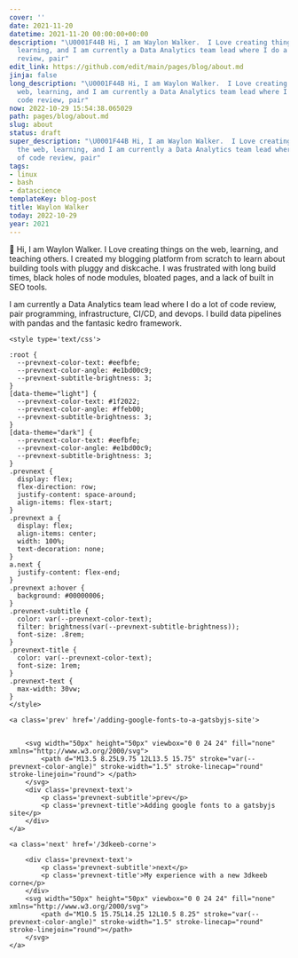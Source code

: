 ```yaml
---
cover: ''
date: 2021-11-20
datetime: 2021-11-20 00:00:00+00:00
description: "\U0001F44B Hi, I am Waylon Walker.  I Love creating things on the web,
  learning, and I am currently a Data Analytics team lead where I do a lot of code
  review, pair"
edit_link: https://github.com/edit/main/pages/blog/about.md
jinja: false
long_description: "\U0001F44B Hi, I am Waylon Walker.  I Love creating things on the
  web, learning, and I am currently a Data Analytics team lead where I do a lot of
  code review, pair"
now: 2022-10-29 15:54:38.065029
path: pages/blog/about.md
slug: about
status: draft
super_description: "\U0001F44B Hi, I am Waylon Walker.  I Love creating things on
  the web, learning, and I am currently a Data Analytics team lead where I do a lot
  of code review, pair"
tags:
- linux
- bash
- datascience
templateKey: blog-post
title: Waylon Walker
today: 2022-10-29
year: 2021
---
```


👋 Hi, I am Waylon Walker.  I Love creating things on the web, learning, and
teaching others.  I created my blogging platform from scratch to learn about
building tools with pluggy and diskcache.  I was frustrated with long build
times, black holes of node modules, bloated pages, and a lack of built in SEO
tools.

I am currently a Data Analytics team lead where I do a lot of code review, pair
programming, infrastructure, CI/CD, and devops.  I build data pipelines with
pandas and the fantasic kedro framework.
<div class='prevnext'>

    <style type='text/css'>

    :root {
      --prevnext-color-text: #eefbfe;
      --prevnext-color-angle: #e1bd00c9;
      --prevnext-subtitle-brightness: 3;
    }
    [data-theme="light"] {
      --prevnext-color-text: #1f2022;
      --prevnext-color-angle: #ffeb00;
      --prevnext-subtitle-brightness: 3;
    }
    [data-theme="dark"] {
      --prevnext-color-text: #eefbfe;
      --prevnext-color-angle: #e1bd00c9;
      --prevnext-subtitle-brightness: 3;
    }
    .prevnext {
      display: flex;
      flex-direction: row;
      justify-content: space-around;
      align-items: flex-start;
    }
    .prevnext a {
      display: flex;
      align-items: center;
      width: 100%;
      text-decoration: none;
    }
    a.next {
      justify-content: flex-end;
    }
    .prevnext a:hover {
      background: #00000006;
    }
    .prevnext-subtitle {
      color: var(--prevnext-color-text);
      filter: brightness(var(--prevnext-subtitle-brightness));
      font-size: .8rem;
    }
    .prevnext-title {
      color: var(--prevnext-color-text);
      font-size: 1rem;
    }
    .prevnext-text {
      max-width: 30vw;
    }
    </style>
    
    <a class='prev' href='/adding-google-fonts-to-a-gatsbyjs-site'>
    

        <svg width="50px" height="50px" viewbox="0 0 24 24" fill="none" xmlns="http://www.w3.org/2000/svg">
            <path d="M13.5 8.25L9.75 12L13.5 15.75" stroke="var(--prevnext-color-angle)" stroke-width="1.5" stroke-linecap="round" stroke-linejoin="round"> </path>
        </svg>
        <div class='prevnext-text'>
            <p class='prevnext-subtitle'>prev</p>
            <p class='prevnext-title'>Adding google fonts to a gatsbyjs site</p>
        </div>
    </a>
    
    <a class='next' href='/3dkeeb-corne'>
    
        <div class='prevnext-text'>
            <p class='prevnext-subtitle'>next</p>
            <p class='prevnext-title'>My experience with a new 3dkeeb corne</p>
        </div>
        <svg width="50px" height="50px" viewbox="0 0 24 24" fill="none" xmlns="http://www.w3.org/2000/svg">
            <path d="M10.5 15.75L14.25 12L10.5 8.25" stroke="var(--prevnext-color-angle)" stroke-width="1.5" stroke-linecap="round" stroke-linejoin="round"></path>
        </svg>
    </a>
  </div>